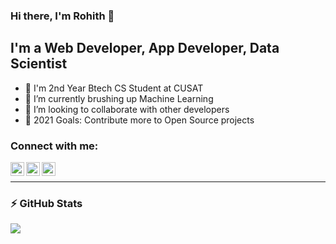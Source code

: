 ### Hi there, I'm Rohith  👋

## I'm a Web Developer, App Developer, Data Scientist

- 🔭 I'm 2nd Year Btech CS Student at CUSAT
- 🌱 I’m currently brushing up Machine Learning
- 👯 I’m looking to collaborate with other developers
- 🥅 2021 Goals: Contribute more to Open Source projects

### Connect with me:

[<img align="left" alt="codeSTACKr | Twitter" width="22px" src="https://cdn.jsdelivr.net/npm/simple-icons@v3/icons/twitter.svg" />][twitter]
[<img align="left" alt="codeSTACKr | LinkedIn" width="22px" src="https://cdn.jsdelivr.net/npm/simple-icons@v3/icons/linkedin.svg" />][linkedin]
[<img align="left" alt="codeSTACKr | Instagram" width="22px" src="https://cdn.jsdelivr.net/npm/simple-icons@v3/icons/instagram.svg" />][instagram]

<br />

---
 ### :zap: GitHub Stats
 
  <img align="center" src="https://github-readme-stats.vercel.app/api?username=rohithmaddz&show_icons=true&theme=dark" />


[twitter]: https://twitter.com/Rohith_maddz7
[instagram]: https://www.instagram.com/_r.ohith_/
[linkedin]: https://linkedin.com/in/rohith-c-dinesan-4b5594207